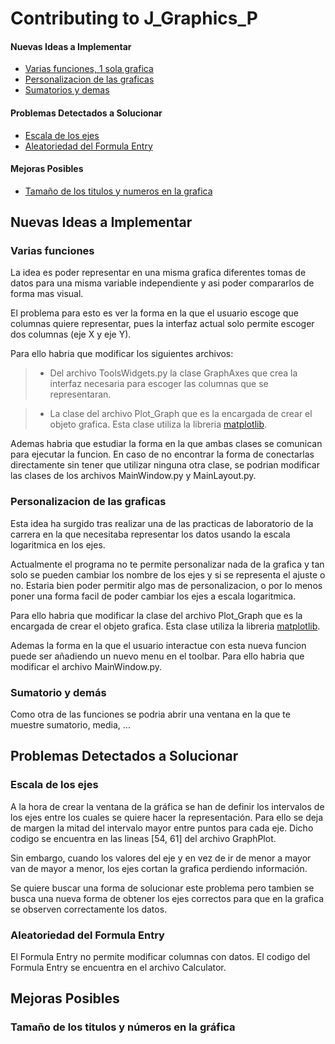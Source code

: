 # Contributing to J_Graphics_P

#### Nuevas Ideas a Implementar
* [Varias funciones, 1 sola grafica](#varias_funciones)
* [Personalizacion de las graficas](#personalizacion)
* [Sumatorios y demas](#sumdemas)

#### Problemas Detectados a Solucionar
* [Escala de los ejes](#escalas)
* [Aleatoriedad del Formula Entry](#Aleatoriedad)

#### Mejoras Posibles 
* [Tamaño de los titulos y numeros en la grafica](#tamano)

## Nuevas Ideas a Implementar

### <a name="varias_funciones"></a> Varias funciones

La idea es poder representar en una misma grafica diferentes tomas de datos para una misma variable independiente y asi poder compararlos de forma mas visual.

El problema para esto es ver la forma en la que el usuario escoge que columnas quiere representar, pues la interfaz actual solo permite escoger dos columnas (eje X y eje Y).

Para ello habria que modificar los siguientes archivos:

>* Del archivo ToolsWidgets.py la clase GraphAxes que crea la interfaz necesaria para escoger las columnas que se representaran.

>* La clase del archivo Plot_Graph que es la encargada de crear el objeto grafica. Esta clase utiliza la libreria [matplotlib](http://matplotlib.org/).

Ademas habria que estudiar la forma en la que ambas clases se comunican para ejecutar la funcion. En caso de no encontrar la forma de conectarlas directamente sin tener que utilizar ninguna otra clase, se podrian modificar las clases de los archivos MainWindow.py y MainLayout.py.

### <a name="personalizacion"></a> Personalizacion de las graficas

Esta idea ha surgido tras realizar una de las practicas de laboratorio de la carrera en la que necesitaba representar los datos usando la escala logaritmica en los ejes. 

Actualmente el programa no te permite personalizar nada de la grafica y tan solo se pueden cambiar los nombre de los ejes y si se representa el ajuste o no. Estaria bien poder permitir algo mas de personalizacion, o por lo menos poner una forma facil de poder cambiar los ejes a escala logaritmica.

Para ello habria que modificar la clase del archivo Plot_Graph que es la encargada de crear el objeto grafica. Esta clase utiliza la libreria [matplotlib](http://matplotlib.org/).

Ademas la forma en la que el usuario interactue con esta nueva funcion puede ser añadiendo un nuevo menu en el toolbar. Para ello habria que modificar el archivo MainWindow.py.

### <a name="sumdemas"></a> Sumatorio y demás

Como otra de las funciones se podria abrir una ventana en la que te muestre sumatorio, media, ...

## Problemas Detectados a Solucionar

### <a name="escalas"></a> Escala de los ejes

A la hora de crear la ventana de la gráfica se han de definir los intervalos de los ejes entre los cuales se quiere hacer la representación. Para ello se deja de margen la mitad del intervalo mayor entre puntos para cada eje. Dicho codigo se encuentra en las lineas [54, 61] del archivo GraphPlot.

Sin embargo, cuando los valores del eje y en vez de ir de menor a mayor van de mayor a menor, los ejes cortan la grafica perdiendo información.

Se quiere buscar una forma de solucionar este problema pero tambien se busca una nueva forma de obtener los ejes correctos para que en la grafica se observen correctamente los datos.

### <a name="Aleatoriedad"></a> Aleatoriedad del Formula Entry

El Formula Entry no permite modificar columnas con datos. El codigo del Formula Entry se encuentra en el archivo Calculator.

## Mejoras Posibles

### <a name="tamano"></a>Tamaño de los titulos y números en la gráfica
